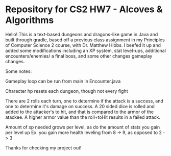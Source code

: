# Repository for CS2 HW7 - Alcoves & Algorithms
Hello! This is a text-based dungeons and dragons-like game in Java and built through gradle, based off a previous class assignment in my Principles of Computer Science 2 course, with Dr. Matthew Hibbs. 
I beefed it up and added some modifications including an XP system,  stat level-ups, additional encounters/enemies/ a final boss, and some other changes gameplay changes. 

Some notes:

Gameplay loop can be run from main in Encounter.java
  
Character hp resets each dungeon, though not every fight

There are 2 rolls each turn, one to determine if the attack is a success, and one to determine it's damage on success. 
A 20 sided dice is rolled and added to the attacker's to hit, and that is compared to the armor of the atackee. A higher armor value than the roll+toHit results in a failed attack. 

Amount of xp needed grows per level, as do the amount of stats you gain per level up
Ex. you gain more health leveling from 8 -> 9, as opposed to 2 -> 3

Thanks for checking my project out!
